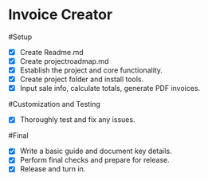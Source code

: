 # Invoice Creator
#Setup
- [X] Create Readme.md
- [X] Create projectroadmap.md
- [X] Establish the project and core functionality.
- [X] Create project folder and install tools.
- [X] Input sale info, calculate totals, generate PDF invoices.

#Customization and Testing
- [X] Thoroughly test and fix any issues.

#Final
- [X] Write a basic guide and document key details.
- [X] Perform final checks and prepare for release.
- [X] Release and turn in.
